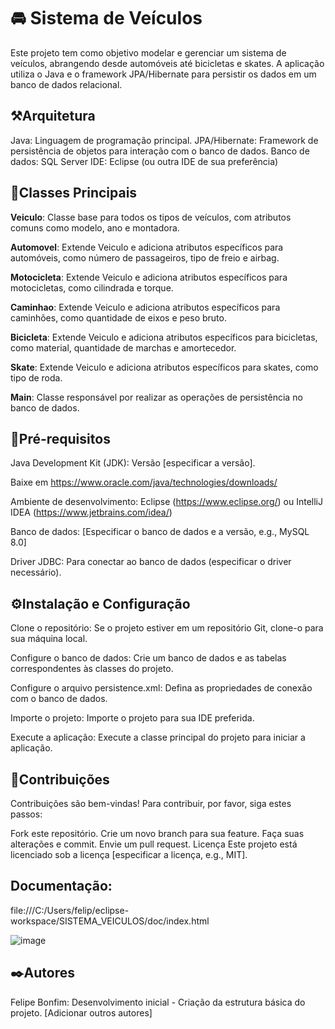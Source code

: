 # 🚘 Sistema de Veículos

Este projeto tem como objetivo modelar e gerenciar um sistema de veículos, abrangendo desde automóveis até bicicletas e skates. A aplicação utiliza o Java e o framework JPA/Hibernate para persistir os dados em um banco de dados relacional.

## ⚒️Arquitetura
Java: Linguagem de programação principal.
JPA/Hibernate: Framework de persistência de objetos para interação com o banco de dados.
Banco de dados: SQL Server
IDE: Eclipse (ou outra IDE de sua preferência)

## 🤹Classes Principais

**Veiculo**: Classe base para todos os tipos de veículos, com atributos comuns como modelo, ano e montadora.

**Automovel**: Extende Veiculo e adiciona atributos específicos para automóveis, como número de passageiros, tipo de freio e airbag.

**Motocicleta**: Extende Veiculo e adiciona atributos específicos para motocicletas, como cilindrada e torque.

**Caminhao**: Extende Veiculo e adiciona atributos específicos para caminhões, como quantidade de eixos e peso bruto.

**Bicicleta**: Extende Veiculo e adiciona atributos específicos para bicicletas, como material, quantidade de marchas e amortecedor.

**Skate**: Extende Veiculo e adiciona atributos específicos para skates, como tipo de roda.

**Main**: Classe responsável por realizar as operações de persistência no banco de dados.


## 🔎Pré-requisitos

Java Development Kit (JDK): Versão [especificar a versão]. 

Baixe em https://www.oracle.com/java/technologies/downloads/

Ambiente de desenvolvimento: Eclipse (https://www.eclipse.org/) ou IntelliJ IDEA (https://www.jetbrains.com/idea/)

Banco de dados: [Especificar o banco de dados e a versão, e.g., MySQL 8.0]

Driver JDBC: Para conectar ao banco de dados (especificar o driver necessário).

## ⚙️Instalação e Configuração
Clone o repositório: Se o projeto estiver em um repositório Git, clone-o para sua máquina local.

Configure o banco de dados: Crie um banco de dados e as tabelas correspondentes às classes do projeto.

Configure o arquivo persistence.xml: Defina as propriedades de conexão com o banco de dados.

Importe o projeto: Importe o projeto para sua IDE preferida.

Execute a aplicação: Execute a classe principal do projeto para iniciar a aplicação.


## 🤝Contribuições
Contribuições são bem-vindas! Para contribuir, por favor, siga estes passos:

Fork este repositório.
Crie um novo branch para sua feature.
Faça suas alterações e commit.
Envie um pull request.
Licença
Este projeto está licenciado sob a licença [especificar a licença, e.g., MIT].

## Documentação:
file:///C:/Users/felip/eclipse-workspace/SISTEMA_VEICULOS/doc/index.html

![image](https://github.com/user-attachments/assets/eec8d531-5db3-4a06-8b13-7cbb5cb80ec0)

## ✒️Autores
Felipe Bonfim: Desenvolvimento inicial - Criação da estrutura básica do projeto.
[Adicionar outros autores]


